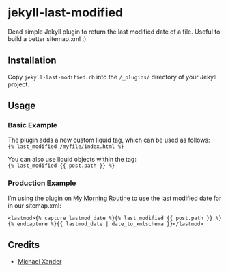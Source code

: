 # jekyll-last-modified

Dead simple Jekyll plugin to return the last modified date of a file. Useful to build a better sitemap.xml :)

## Installation

Copy `jekyll-last-modified.rb` into the `/_plugins/` directory of your Jekyll project.

## Usage

### Basic Example

The plugin adds a new custom liquid tag, which can be used as follows:  
`{% last_modified /myfile/index.html %}`

You can also use liquid objects within the tag:  
`{% last_modified {{ post.path }} %}`

### Production Example

I’m using the plugin on [My Morning Routine](http://mymorningroutine.com) to use the last modified date for <lastmod> in our sitemap.xml:

```liquid
<lastmod>{% capture lastmod_date %}{% last_modified {{ post.path }} %}{% endcapture %}{{ lastmod_date | date_to_xmlschema }}</lastmod>
```

## Credits

* [Michael Xander](https://github.com/michaelx)